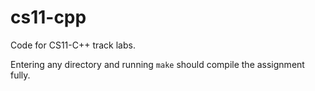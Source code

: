# cs11-cpp

Code for CS11-C++ track labs.

Entering any directory and running `make` should compile the assignment
fully.

